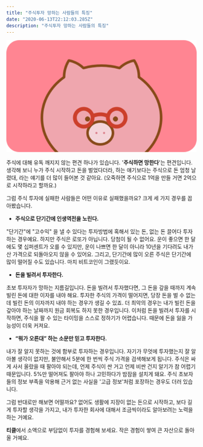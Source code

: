```yaml
---
title: "주식투자 망하는 사람들의 특징"
date: "2020-06-13T22:12:03.285Z"
description: "주식투자 망하는 사람들의 특징"
---
```



![oink](./oinkThumb.png)

주식에 대해 유독 깨지지 않는 편견 하나가 있습니다. '**주식하면 망한다**'는 편견입니다. 생각해 보니 누가 주식 시작하고 돈을 벌었다더라, 하는 얘기보다는 주식으로 돈 엄청 날렸대, 라는 얘기를 더 많이 들어본 것 같아요. (오죽하면 주식으로 1억을 만들 거면 2억으로 시작하라고 할까요.)

그럼 주식 투자에 실패한 사람들은 어떤 이유로 실패했을까요? 크게 세 가지 경우를 꼽아봤습니다.

- **주식으로 단기간에 인생역전을 노린다.**

"단기간"에 "고수익" 을 낼 수 있다는 투자방법에 혹해서 있는 돈, 없는 돈 끌어다 투자하는 경우예요. 하지만 주식은 로또가 아닙니다. 당첨이 될 수 없어요. 운이 좋으면 한 달에도 몇 십퍼센트가 오를 수 있지만, 운이 나쁘면 한 달이 아니라 10년을 기다려도 내가 산 가격으로 되돌아오지 않을 수 있어요. 그리고, 단기간에 많이 오른 주식은 단기간에 많이 떨어질 수도 있습니다. 마치 비트코인이 그랬듯이요. 

- **돈을 빌려서 투자한다.**

초보 투자자가 망하는 지름길입니다. 돈을 빌려서 투자했다면, 그 돈을 갚을 때까지 계속 빌린 돈에 대한 이자를 내야 해요. 투자한 주식의 가격이 떨어지면, 당장 돈을 벌 수 없는데 빌린 돈의 이자까지 내야 하는 경우가 생길 수 있죠. 더 최악의 경우는 내가 빌린 돈을 갚아야 하는 날짜까지 원금 회복도 하지 못한 경우입니다. 이처럼 돈을 빌려서 투자를 시작하면, 주식을 팔 수 있는 타이밍을 스스로 정하기가 어렵습니다. 때문에 돈을 잃을 가능성이 더욱 커져요. 

- **“뭐가 오른대” 하는 소문만 믿고 투자한다.**

내가 잘 알지 못하는 것에 함부로 투자하는 경우입니다. 자기가 무엇에 투자했는지 잘 알아볼 생각이 없지만, 불안해서 5분에 한 번씩 주식 가격을 검색해보게 됩니다. 주식은 싸게 사서 올랐을 때 팔아야 되는데, 언제 주식이 싼 거고 언제 비싼 건지 알기가 참 어렵기 때문입니다. 5%만 떨어져도 팔아야 하나 고민하다가 밤잠을 설치게 돼요. 주식 초보자들의 정보 부족을 악용해 근거 없는 사실을 '고급 정보'처럼 포장하는 경우도 더러 있습니다. 

그럼 반대로만 해보면 어떨까요? 없어도 생활에 지장이 없는 돈으로 시작하고, 보다 길게 투자할 생각을 가지고, 내가 투자한 회사에 대해서 조금씩이라도 알아보려는 노력을 하는 거예요.

**티클**에서 소액으로 부담없이 투자를 경험해 보세요. 작은 경험이 쌓여 큰 자산으로 돌아올 거예요.

